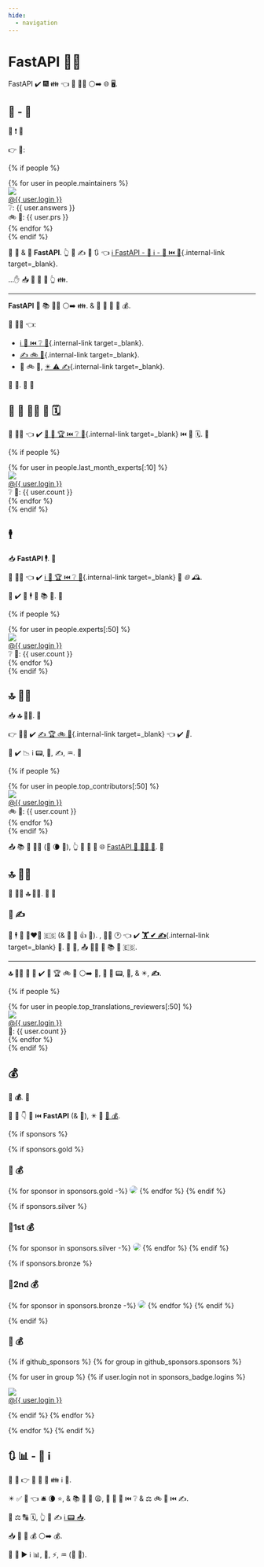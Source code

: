 ```yaml
---
hide:
  - navigation
---
```


# FastAPI 👫👫

FastAPI ✔️ 🎆 👪 👈 🙋 👫👫 ⚪️➡️ 🌐 🖥.

## 👼 - 🐛

🙋 ❗ 👶

👉 👤:

{% if people %}
<div class="user-list user-list-center">
{% for user in people.maintainers %}

<div class="user"><a href="{{ user.url }}" target="_blank"><div class="avatar-wrapper"><img src="{{ user.avatarUrl }}"/></div><div class="title">@{{ user.login }}</div></a> <div class="count">❔: {{ user.answers }}</div><div class="count">🚲 📨: {{ user.prs }}</div></div>
{% endfor %}

</div>
{% endif %}

👤 👼 &amp; 🐛 **FastAPI**. 👆 💪 ✍ 🌅 🔃 👈 [ℹ FastAPI - 🤚 ℹ - 🔗 ⏮️ 📕](help-fastapi.md#connect-with-the-author){.internal-link target=_blank}.

...✋️ 📥 👤 💚 🎦 👆 👪.

---

**FastAPI** 📨 📚 🐕‍🦺 ⚪️➡️ 👪. &amp; 👤 💚 🎦 👫 💰.

👫 👫👫 👈:

* [ℹ 🎏 ⏮️ ❔ 📂](help-fastapi.md#help-others-with-questions-in-github){.internal-link target=_blank}.
* [✍ 🚲 📨](help-fastapi.md#create-a-pull-request){.internal-link target=_blank}.
* 📄 🚲 📨, [✴️ ⚠ ✍](contributing.md#translations){.internal-link target=_blank}.

👏 👫. 👶 👶

## 🌅 🦁 👩‍💻 🏁 🗓️

👫 👩‍💻 👈 ✔️ [🤝 🎏 🏆 ⏮️ ❔ 📂](help-fastapi.md#help-others-with-questions-in-github){.internal-link target=_blank} ⏮️ 🏁 🗓️. 👶

{% if people %}
<div class="user-list user-list-center">
{% for user in people.last_month_experts[:10] %}

<div class="user"><a href="{{ user.url }}" target="_blank"><div class="avatar-wrapper"><img src="{{ user.avatarUrl }}"/></div><div class="title">@{{ user.login }}</div></a> <div class="count">❔ 📨: {{ user.count }}</div></div>
{% endfor %}

</div>
{% endif %}

## 🕴

📥 **FastAPI 🕴**. 👶

👫 👩‍💻 👈 ✔️ [ℹ 🎏 🏆 ⏮️ ❔ 📂](help-fastapi.md#help-others-with-questions-in-github){.internal-link target=_blank} 🔘 *🌐 🕰*.

👫 ✔️ 🎦 🕴 🤝 📚 🎏. 👶

{% if people %}
<div class="user-list user-list-center">
{% for user in people.experts[:50] %}

<div class="user"><a href="{{ user.url }}" target="_blank"><div class="avatar-wrapper"><img src="{{ user.avatarUrl }}"/></div><div class="title">@{{ user.login }}</div></a> <div class="count">❔ 📨: {{ user.count }}</div></div>
{% endfor %}

</div>
{% endif %}

## 🔝 👨‍🔬

📥 **🔝 👨‍🔬**. 👶

👉 👩‍💻 ✔️ [✍ 🏆 🚲 📨](help-fastapi.md#create-a-pull-request){.internal-link target=_blank} 👈 ✔️ *🔗*.

👫 ✔️ 📉 ℹ 📟, 🧾, ✍, ♒️. 👶

{% if people %}
<div class="user-list user-list-center">
{% for user in people.top_contributors[:50] %}

<div class="user"><a href="{{ user.url }}" target="_blank"><div class="avatar-wrapper"><img src="{{ user.avatarUrl }}"/></div><div class="title">@{{ user.login }}</div></a> <div class="count">🚲 📨: {{ user.count }}</div></div>
{% endfor %}

</div>
{% endif %}

📤 📚 🎏 👨‍🔬 (🌅 🌘 💯), 👆 💪 👀 👫 🌐 <a href="https://github.com/tiangolo/fastapi/graphs/contributors" class="external-link" target="_blank">FastAPI 📂 👨‍🔬 📃</a>. 👶

## 🔝 👨‍🔬

👫 👩‍💻 **🔝 👨‍🔬**. 👶 👶

### 📄 ✍

👤 🕴 💬 👩‍❤‍👨 🇪🇸 (&amp; 🚫 📶 👍 👶). , 👨‍🔬 🕐 👈 ✔️ [**🏋️ ✔ ✍**](contributing.md#translations){.internal-link target=_blank} 🧾. 🍵 👫, 📤 🚫🔜 🧾 📚 🎏 🇪🇸.

---

**🔝 👨‍🔬** 👶 👶 ✔️ 📄 🏆 🚲 📨 ⚪️➡️ 🎏, 🚚 🔆 📟, 🧾, &amp; ✴️, **✍**.

{% if people %}
<div class="user-list user-list-center">
{% for user in people.top_translations_reviewers[:50] %}

<div class="user"><a href="{{ user.url }}" target="_blank"><div class="avatar-wrapper"><img src="{{ user.avatarUrl }}"/></div><div class="title">@{{ user.login }}</div></a> <div class="count">📄: {{ user.count }}</div></div>
{% endfor %}

</div>
{% endif %}

## 💰

👫 **💰**. 👶

👫 🔗 👇 👷 ⏮️ **FastAPI** (&amp; 🎏), ✴️ 🔘 <a href="https://github.com/sponsors/tiangolo" class="external-link" target="_blank">📂 💰</a>.

{% if sponsors %}

{% if sponsors.gold %}

### 🌟 💰

{% for sponsor in sponsors.gold -%}
<a href="{{ sponsor.url }}" target="_blank" title="{{ sponsor.title }}"><img src="{{ sponsor.img }}" style="border-radius:15px"></a>
{% endfor %}
{% endif %}

{% if sponsors.silver %}

### 🥇1st 💰

{% for sponsor in sponsors.silver -%}
<a href="{{ sponsor.url }}" target="_blank" title="{{ sponsor.title }}"><img src="{{ sponsor.img }}" style="border-radius:15px"></a>
{% endfor %}
{% endif %}

{% if sponsors.bronze %}

### 🥈2nd 💰

{% for sponsor in sponsors.bronze -%}
<a href="{{ sponsor.url }}" target="_blank" title="{{ sponsor.title }}"><img src="{{ sponsor.img }}" style="border-radius:15px"></a>
{% endfor %}
{% endif %}

{% endif %}

### 🎯 💰

{% if github_sponsors %}
{% for group in github_sponsors.sponsors %}

<div class="user-list user-list-center">

{% for user in group %}
{% if user.login not in sponsors_badge.logins %}

<div class="user"><a href="{{ user.url }}" target="_blank"><div class="avatar-wrapper"><img src="{{ user.avatarUrl }}"/></div><div class="title">@{{ user.login }}</div></a></div>

{% endif %}
{% endfor %}

</div>

{% endfor %}
{% endif %}

## 🔃 📊 - 📡 ℹ

👑 🎯 👉 📃 🎦 🎯 👪 ℹ 🎏.

✴️ ✅ 🎯 👈 🛎 🌘 ⭐, &amp; 📚 💼 🌅 😩, 💖 🤝 🎏 ⏮️ ❔ &amp; ⚖ 🚲 📨 ⏮️ ✍.

💽 ⚖ 🔠 🗓️, 👆 💪 ✍ <a href="https://github.com/tiangolo/fastapi/blob/master/.github/actions/people/app/main.py" class="external-link" target="_blank">ℹ 📟 📥</a>.

📥 👤 🎦 💰 ⚪️➡️ 💰.

👤 🏦 ▶️️ ℹ 📊, 📄, ⚡, ♒️ (💼 🤷).

